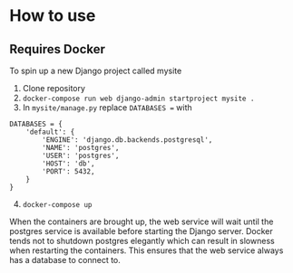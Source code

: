 # How to use

## Requires Docker

To spin up a new Django project called mysite
1. Clone repository
2. `docker-compose run web django-admin startproject mysite .`
3. In `mysite/manage.py` replace `DATABASES =` with
```
DATABASES = {
    'default': {
        'ENGINE': 'django.db.backends.postgresql',
        'NAME': 'postgres',
        'USER': 'postgres',
        'HOST': 'db',
        'PORT': 5432,
    }
}
```
4. `docker-compose up`

When the containers are brought up, the web service will wait until the postgres service is available before starting the Django server. Docker tends not to shutdown postgres elegantly which can result in slowness when restarting the containers. This ensures that the web service always has a database to connect to.